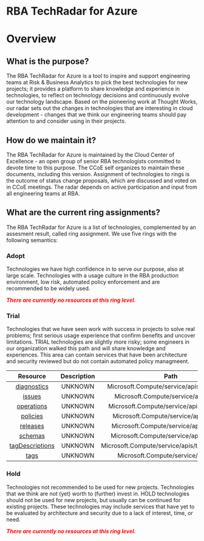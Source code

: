 
RBA TechRadar for Azure
=======================

# Overview

## What is the purpose?


The RBA TechRadar for Azure is a tool to inspire and support engineering teams at Risk & Business Analytics to pick the best technologies for new projects; it provides a platform to share knowledge and experience in technologies, to reflect on technology decisions and continuously evolve our technology landscape.  Based on the pioneering work at Thought Works, our radar sets out the changes in technologies that are interesting in cloud development - changes that we think our engineering teams should pay attention to and consider using in their projects.
## How do we maintain it?


The RBA TechRadar for Azure is maintained by the Cloud Center of Excellence - an open group of senior RBA technologists committed to devote time to this purpose.  The CCoE self organizes to maintain these documents, including this version.  Assignment of technologies to rings is the outcome of status change proposals, which are discussed and voted on in CCoE meetings.  The radar depends on active participation and input from all engineering teams at RBA.
## What are the current ring assignments?


The RBA TechRadar for Azure is a list of technologies, complemented by an assesment result, called ring assignment.  We use five rings with the following semantics:
### Adopt


Technologies we have high confidence in to serve our purpose, also at large scale.  Technologies with a usage culture in the RBA production environment, low risk, automated policy enforcement and are recommended to be widely used.  
  
***<font color="red"> There are currently no resources at this ring level. </font>***
### Trial


Technologies that we have seen work with success in projects to solve real problems;  first serious usage experience that confirm benefits and uncover limitations.  TRIAL technologies are slightly more risky; some engineers in our organization walked this path and will share knowledge and experiences.  This area can contain services that have been architecture and security reviewed but do not contain automated policy managmeent.  

|Resource|Description|Path|Status|
| :---: | :---: | :---: | :---: |
|[diagnostics](https://github.com/openrba/python-azure-techradar/Microsoft.Compute/service/apis/diagnostics/README.md)|UNKNOWN|Microsoft.Compute/service/apis/diagnostics|TRIAL|
|[issues](https://github.com/openrba/python-azure-techradar/Microsoft.Compute/service/apis/issues/README.md)|UNKNOWN|Microsoft.Compute/service/apis/issues|TRIAL|
|[operations](https://github.com/openrba/python-azure-techradar/Microsoft.Compute/service/apis/operations/README.md)|UNKNOWN|Microsoft.Compute/service/apis/operations|TRIAL|
|[policies](https://github.com/openrba/python-azure-techradar/Microsoft.Compute/service/apis/policies/README.md)|UNKNOWN|Microsoft.Compute/service/apis/policies|TRIAL|
|[releases](https://github.com/openrba/python-azure-techradar/Microsoft.Compute/service/apis/releases/README.md)|UNKNOWN|Microsoft.Compute/service/apis/releases|TRIAL|
|[schemas](https://github.com/openrba/python-azure-techradar/Microsoft.Compute/service/apis/schemas/README.md)|UNKNOWN|Microsoft.Compute/service/apis/schemas|TRIAL|
|[tagDescriptions](https://github.com/openrba/python-azure-techradar/Microsoft.Compute/service/apis/tagDescriptions/README.md)|UNKNOWN|Microsoft.Compute/service/apis/tagDescriptions|TRIAL|
|[tags](https://github.com/openrba/python-azure-techradar/Microsoft.Compute/service/apis/tags/README.md)|UNKNOWN|Microsoft.Compute/service/apis/tags|TRIAL|

### Hold


Technologies not recommended to be used for new projects. Technologies that we think are not (yet) worth to (further) invest in.  HOLD technologies should not be used for new projects, but usually can be continued for existing projects.  These technologies may include services that have yet to be evaluated by architecture and security due to a lack of interest, time, or need.  
  
***<font color="red"> There are currently no resources at this ring level. </font>***